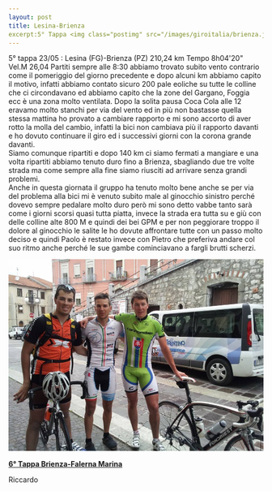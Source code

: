 ```yaml
---
layout: post
title: Lesina-Brienza
excerpt:5° Tappa <img class="postimg" src="/images/giroitalia/brienza.jpg">
---
```


5° tappa 23/05 : Lesina (FG)-Brienza (PZ) 210,24 km Tempo 8h04'20" Vel.M 26,04
Partiti sempre alle 8:30 abbiamo trovato subito vento contrario come il pomeriggio del giorno precedente e dopo alcuni km abbiamo capito il motivo, infatti abbiamo contato sicuro 200 pale eoliche su tutte le colline che ci circondavano ed abbiamo capito che la zone del Gargano, Foggia ecc è una zona molto ventilata. Dopo la solita pausa Coca Cola alle 12 eravamo molto stanchi per via del vento ed in più non bastasse quella stessa mattina ho provato a cambiare rapporto e mi sono accorto di aver rotto la molla del cambio, infatti la bici non cambiava più il rapporto davanti e ho dovuto continuare il giro ed i successivi giorni con la corona grande davanti.<br>
Siamo comunque ripartiti e dopo 140 km ci siamo fermati a mangiare e una volta ripartiti abbiamo tenuto duro fino  a Brienza, sbagliando due tre volte strada ma come sempre alla fine siamo riusciti ad arrivare senza grandi problemi.<br>
Anche in questa giornata il gruppo ha tenuto molto bene anche se per via del problema alla bici mi è venuto subito male al ginocchio sinistro perché dovevo sempre pedalare molto duro però mi sono detto vabbe tanto sarà come i giorni scorsi quasi tutta piatta, invece la strada era tutta su e giù con delle colline alte 800 M e quindi dei bei GPM e per non peggiorare troppo il dolore al ginocchio le salite le ho dovute affrontare tutte con un passo molto deciso e quindi Paolo è restato invece con Pietro che preferiva andare col suo ritmo anche perché le sue gambe cominciavano a fargli brutti scherzi.<br>

<a href="/images/giroitalia/brienza.jpg"><img class="postimg" src="/images/giroitalia/brienza.jpg"></a>
<a href="/2014/05/26/6Tappa"><P class="correlatedPost"><b>6° Tappa Brienza-Falerna Marina</b></P></a>
Riccardo 
